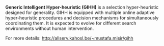 **Generic Intelligent Hyper-heuristic (GIHH)** is a selection hyper-heuristic designed for generality. GIHH is equipped with multiple online adaptive hyper-heuristic procedures and decision mechanisms for simultaneously coordinating them. It is expected to evolve for different search environments without human intervention.

For more details: http://allserv.kahosl.be/~mustafa.misir/gihh